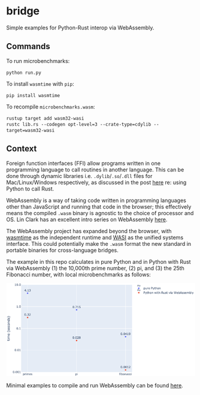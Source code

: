 # bridge

Simple examples for Python-Rust interop via WebAssembly.

## Commands

To run microbenchmarks:
```
python run.py
```

To install `wasmtime` with `pip`:
```
pip install wasmtime
```

To recompile `microbenchmarks.wasm`:
```
rustup target add wasm32-wasi
rustc lib.rs --codegen opt-level=3 --crate-type=cdylib --target=wasm32-wasi
```

## Context

Foreign function interfaces (FFI) allow programs written in one programming
language to call routines in another language. This can be done through dynamic
libraries i.e. `.dylib`/`.so`/`.dll` files for Mac/Linux/Windows respectively,
as discussed in the post [here](https://codeburst.io/how-to-use-rust-to-extend-python-360174ee5819)
re: using Python to call Rust.

WebAssembly is a way of taking code written in programming languages other than
JavaScript and running that code in the browser; this effectively means the
compiled `.wasm` binary is agnostic to the choice of processor and OS. Lin Clark
has an excellent intro series on WebAssembly [here](https://hacks.mozilla.org/2017/02/a-cartoon-intro-to-webassembly/).

The WebAssembly project has expanded beyond the browser, with [wasmtime](https://wasmtime.dev)
as the independent runtime and [WASI](https://wasi.dev) as the unified systems
interface. This could potentially make the `.wasm` format the new standard in
portable binaries for cross-language bridges.

The example in this repo calculates in pure Python and in Python with Rust via
WebAssembly (1) the 10,000th prime number, (2) pi, and (3) the 25th Fibonacci
number, with local microbenchmarks as follows:

![microbenchmarks](/chart.png)

Minimal examples to compile and run WebAssembly can be found [here](https://github.com/savarin/minimal).
